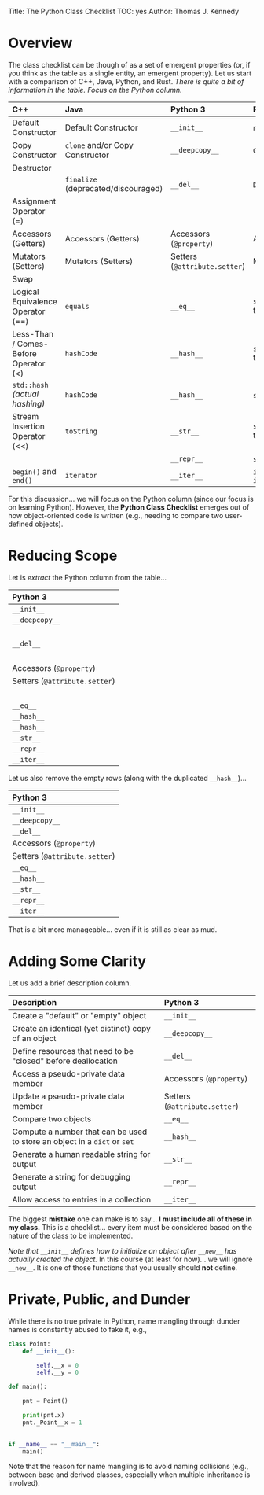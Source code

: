 Title: The Python Class Checklist
TOC: yes
Author: Thomas J. Kennedy


# Overview

The class checklist can be though of as a set of emergent properties (or, if
you think as the table as a single entity, an emergent property). Let us start
with a comparison of C++, Java, Python, and Rust. *There is quite a
bit of information in the table. Focus on the Python column.*


| C++                                   | Java                                | Python 3                      | Rust                         |
| :------------------------             | :------------------------------     | :---------------              | :----                        |
| Default Constructor                   | Default Constructor                 | `__init__`                    | `new()` or Default trait     |
| Copy Constructor                      | `clone` and/or Copy Constructor     | `__deepcopy__`                | `Clone` trait                |
| Destructor                            |                                     |                               |                              |
|                                       | `finalize` (deprecated/discouraged) | `__del__`                     | `Drop` trait                 |
| Assignment Operator (=)               |                                     |                               |                              |
| Accessors (Getters)                   | Accessors (Getters)                 | Accessors (`@property`)       | Accessors (Getters)          |
| Mutators (Setters)                    | Mutators (Setters)                  | Setters (`@attribute.setter`) | Mutators (setters)           |
| Swap                                  |                                     |                               |                              |
| Logical Equivalence Operator (==)     | `equals`                            | `__eq__`                      | `std::cmp::PartialEq` trait  |
| Less-Than / Comes-Before Operator (<) | `hashCode`                          | `__hash__`                    | `std::cmp::PartialOrd` trait |
| `std::hash` *(actual hashing)*        | `hashCode`                          | `__hash__`                    | `std::hash::Hash` trait      |
| Stream Insertion Operator (<<)        | `toString`                          | `__str__`                     | `std::fmt::Display` trait    |
|                                       |                                     | `__repr__`                    | `std::fmt::Debug` trait      |
| `begin()` and `end()`                 | `iterator`                          | `__iter__`                    | `iter()` and `iter_mut()`    |

For this discussion... we will focus on the Python column (since our focus is
on learning Python). However, the **Python Class Checklist** emerges out of how
object-oriented code is written (e.g., needing to compare two user-defined
objects).



# Reducing Scope

Let is *extract* the Python column from the table...

| Python 3                      |
| :---------------              |
| `__init__`                    |
| `__deepcopy__`                |
| &nbsp;                        |
| `__del__`                     |
| &nbsp;                        |
| Accessors (`@property`)       |
| Setters (`@attribute.setter`) |
| &nbsp;                        |
| `__eq__`                      |
| `__hash__`                    |
| `__hash__`                    |
| `__str__`                     |
| `__repr__`                    |
| `__iter__`                    |

Let us also remove the empty rows (along with the duplicated `__hash__`)...

| Python 3                      |
| :---------------              |
| `__init__`                    |
| `__deepcopy__`                |
| `__del__`                     |
| Accessors (`@property`)       |
| Setters (`@attribute.setter`) |
| `__eq__`                      |
| `__hash__`                    |
| `__str__`                     |
| `__repr__`                    |
| `__iter__`                    |

That is a bit more manageable... even if it is still as clear as mud.


# Adding Some Clarity

Let us add a brief description column.

| Description                                                               | Python 3                      |
| :----                                                                     | :---------------              |
| Create a "default" or "empty" object                                      | `__init__`                    |
| Create an identical (yet distinct) copy of an object                      | `__deepcopy__`                |
| Define resources that need to be "closed" before deallocation             | `__del__`                     |
| Access a pseudo-private data member                                       | Accessors (`@property`)       |
| Update a pseudo-private data member                                       | Setters (`@attribute.setter`) |
| Compare two objects                                                       | `__eq__`                      |
| Compute a number that can be used to store an object in a `dict` or `set` | `__hash__`                    |
| Generate a human readable string for output                               | `__str__`                     |
| Generate a string for debugging output                                    | `__repr__`                    |
| Allow access to entries in a collection                                   | `__iter__`                    |

The biggest **mistake** one can make is to say... **I must include all of these
in my class.** This is a checklist... every item must be considered based on
the nature of the class to be implemented.

*Note that `__init__` defines how to initialize an object after `__new__` has
actually created the object.* In this course (at least for now)... we will
ignore `__new__`. It is one of those functions that you usually should **not**
define.


# Private, Public, and Dunder

While there is no true private in Python, name mangling through dunder names is
constantly abused to fake it, e.g.,

```python
class Point:
    def __init__():

        self.__x = 0
        self.__y = 0

def main():

    pnt = Point()

    print(pnt.x)
    pnt._Point__x = 1

 
if __name__ == "__main__":
    main()
```

Note that the reason for name mangling is to avoid naming collisions (e.g.,
between base and derived classes, especially when multiple inheritance is
involved).
